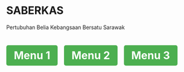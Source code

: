 # SABERKAS 
Pertubuhan Belia Kebangsaan Bersatu Sarawak
<h1 style="color🟦;">
<a href="#section1" style="display:inline-block; background-color:#4CAF50; color:white; padding:10px 20px; text-align:center; text-decoration:none; border-radius:5px; margin-right:10px;">
    Menu 1
</a>
<a href="#section2" style="display:inline-block; background-color:#4CAF50; color:white; padding:10px 20px; text-align:center; text-decoration:none; border-radius:5px; margin-right:10px;">
    Menu 2
</a>
<a href="#section3" style="display:inline-block; background-color:#4CAF50; color:white; padding:10px 20px; text-align:center; text-decoration:none; border-radius:5px;">
    Menu 3
</a>
